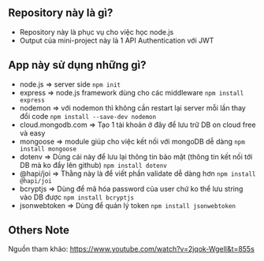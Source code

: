 ## Repository này là gì?
- Repository này là phục vụ cho việc học node.js
- Output của mini-project này là 1 API Authentication với JWT

## App này sử dụng những gì?
- node.js => server side
`npm init`
- express => node.js framework dùng cho các middleware
`npm install express`
- nodemon => với nodemon thì không cần restart lại server mỗi lần thay đổi code
`npm install --save-dev nodemon`
- cloud.mongodb.com => Tạo 1 tài khoản ở đây để lưu trữ DB on cloud free và easy
- mongoose => module giúp cho việc kết nối với mongoDB dễ dàng
`npm install mongoose`
- dotenv => Dùng cái này để lưu lại thông tin bảo mật (thông tin kết nối tới DB mà ko đẩy lên github)
`npm install dotenv`
- @hapi/joi => Thằng này là để  viết phần validate dễ dàng hơn
`npm install @hapi/joi`
- bcryptjs => Dùng để mã hóa password của user chứ ko thể lưu string vào DB được
`npm install bcryptjs`
- jsonwebtoken => Dùng để quản lý token
`npm install jsonwebtoken`

## Others Note

Nguồn tham khảo:
https://www.youtube.com/watch?v=2jqok-WgelI&t=855s

